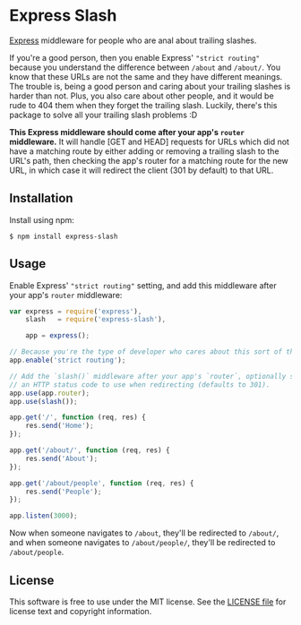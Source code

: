 Express Slash
=============

[Express][] middleware for people who are anal about trailing slashes.

If you're a good person, then you enable Express' `"strict routing"` because
you understand the difference between `/about` and `/about/`. You know that
these URLs are not the same and they have different meanings. The trouble is,
being a good person and caring about your trailing slashes is harder than not.
Plus, you also care about other people, and it would be rude to 404 them when
they forget the trailing slash. Luckily, there's this package to solve all your
trailing slash problems :D

**This Express middleware should come after your app's `router` middleware.**
It will handle [GET and HEAD] requests for URLs which did not have a matching
route by either adding or removing a trailing slash to the URL's path, then
checking the app's router for a matching route for the new URL, in which case it
will redirect the client (301 by default) to that URL.


[Express]: https://github.com/visionmedia/express


Installation
------------

Install using npm:

```shell
$ npm install express-slash
```


Usage
-----

Enable Express' `"strict routing"` setting, and add this middleware after your
app's `router` middleware:

```javascript
var express = require('express'),
    slash   = require('express-slash'),

    app = express();

// Because you're the type of developer who cares about this sort of thing!
app.enable('strict routing');

// Add the `slash()` middleware after your app's `router`, optionally specify
// an HTTP status code to use when redirecting (defaults to 301).
app.use(app.router);
app.use(slash());

app.get('/', function (req, res) {
    res.send('Home');
});

app.get('/about/', function (req, res) {
    res.send('About');
});

app.get('/about/people', function (req, res) {
    res.send('People');
});

app.listen(3000);
```

Now when someone navigates to `/about`, they'll be redirected to `/about/`, and
when someone navigates to `/about/people/`, they'll be redirected to
`/about/people`.


License
-------

This software is free to use under the MIT license.
See the [LICENSE file][] for license text and copyright information.


[LICENSE file]: https://github.com/ericf/express-slash/blob/master/LICENSE
